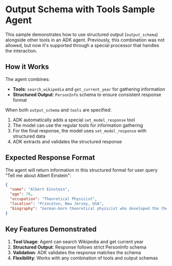 # Output Schema with Tools Sample Agent

This sample demonstrates how to use structured output (`output_schema`) alongside other tools in an ADK agent. Previously, this combination was not allowed, but now it's supported through a special processor that handles the interaction.

## How it Works

The agent combines:
- **Tools**: `search_wikipedia` and `get_current_year` for gathering information
- **Structured Output**: `PersonInfo` schema to ensure consistent response format

When both `output_schema` and `tools` are specified:
1. ADK automatically adds a special `set_model_response` tool
2. The model can use the regular tools for information gathering
3. For the final response, the model uses `set_model_response` with structured data
4. ADK extracts and validates the structured response

## Expected Response Format

The agent will return information in this structured format for user query "Tell me about Albert Einstein":

```json
{
  "name": "Albert Einstein",
  "age": 76,
  "occupation": "Theoretical Physicist",
  "location": "Princeton, New Jersey, USA",
  "biography": "German-born theoretical physicist who developed the theory of relativity..."
}
```

## Key Features Demonstrated

1. **Tool Usage**: Agent can search Wikipedia and get current year
2. **Structured Output**: Response follows strict PersonInfo schema
3. **Validation**: ADK validates the response matches the schema
4. **Flexibility**: Works with any combination of tools and output schemas

